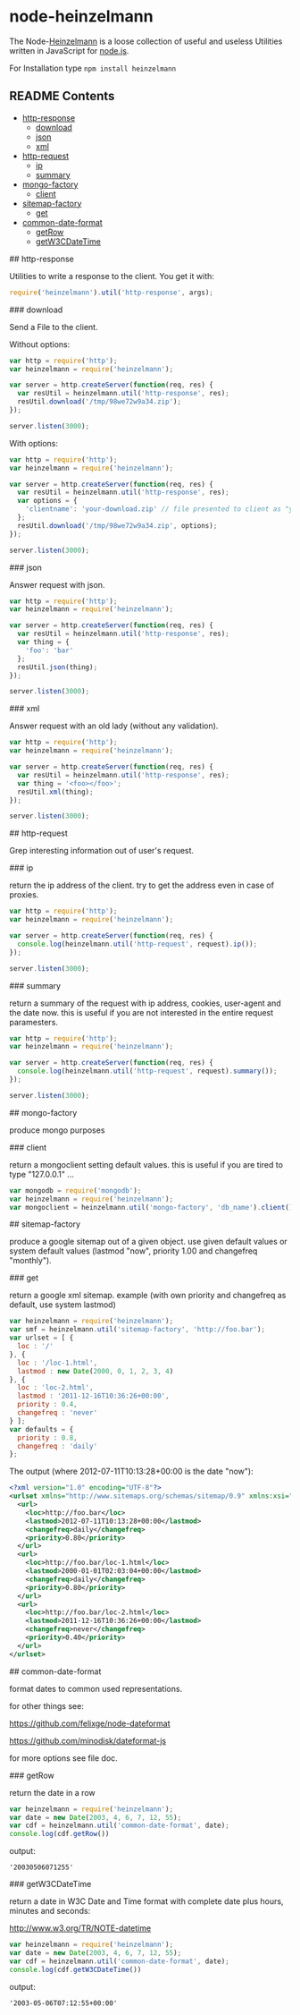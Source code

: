node-heinzelmann
================

The Node-[Heinzelmann](http://en.wikipedia.org/wiki/Heinzelm%C3%A4nnchen) is a loose collection of useful and useless Utilities written in JavaScript for [node.js](http://nodejs.org/).

For Installation type `npm install heinzelmann`

## README Contents

- [http-response](#a)
  - [download](#a-a)
  - [json](#a-b)
  - [xml](#a-c)
- [http-request](#b)
  - [ip](#b-a)
  - [summary](#b-b)
- [mongo-factory](#c)
  - [client](#c-a)
- [sitemap-factory](#d)
  - [get](#d-a)
- [common-date-format](#e)
  - [getRow](#e-a)
  - [getW3CDateTime](#e-b)
  
<a name="a"/>
## http-response

Utilities to write a response to the client. You get it with:

```js
require('heinzelmann').util('http-response', args);
```

<a name="a-a"/>
### download

Send a File to the client.

Without options:
```js
var http = require('http');
var heinzelmann = require('heinzelmann');

var server = http.createServer(function(req, res) {
  var resUtil = heinzelmann.util('http-response', res);
  resUtil.download('/tmp/98we72w9a34.zip');
});

server.listen(3000);
```

With options:
```js
var http = require('http');
var heinzelmann = require('heinzelmann');

var server = http.createServer(function(req, res) {
  var resUtil = heinzelmann.util('http-response', res);
  var options = {
    'clientname': 'your-download.zip' // file presented to client as "your-download.zip"
  }; 
  resUtil.download('/tmp/98we72w9a34.zip', options);
});

server.listen(3000);
```

<a name="a-b"/>
### json

Answer request with json.

```js
var http = require('http');
var heinzelmann = require('heinzelmann');

var server = http.createServer(function(req, res) {
  var resUtil = heinzelmann.util('http-response', res);
  var thing = {
    'foo': 'bar'
  };
  resUtil.json(thing);
});

server.listen(3000);
```

<a name="a-c"/>
### xml

Answer request with an old lady (without any validation).

```js
var http = require('http');
var heinzelmann = require('heinzelmann');

var server = http.createServer(function(req, res) {
  var resUtil = heinzelmann.util('http-response', res);
  var thing = '<foo></foo>';
  resUtil.xml(thing);
});

server.listen(3000);
```

<a name="b"/>
## http-request

Grep interesting information out of user's request.

<a name="b-a"/>
### ip

return the ip address of the client. try to get the address even in case of proxies.

```js
var http = require('http');
var heinzelmann = require('heinzelmann');

var server = http.createServer(function(req, res) {
  console.log(heinzelmann.util('http-request', request).ip());
});

server.listen(3000);
```

<a name="b-b"/>
### summary

return a summary of the request with ip address, cookies, user-agent and the date now.
this is useful if you are not interested in the entire request paramesters.

```js
var http = require('http');
var heinzelmann = require('heinzelmann');

var server = http.createServer(function(req, res) {
  console.log(heinzelmann.util('http-request', request).summary());
});

server.listen(3000);
```

<a name="c"/>
## mongo-factory

produce mongo purposes

<a name="c-a"/>
### client

return a mongoclient setting default values. this is useful if you are tired to type "127.0.0.1" ...

```js
var mongodb = require('mongodb');
var heinzelmann = require('heinzelmann');
var mongoclient = heinzelmann.util('mongo-factory', 'db_name').client();
```


<a name="d"/>
## sitemap-factory

produce a google sitemap out of a given object. use given default values or system default values (lastmod "now", priority 1.00 and changefreq "monthly").

<a name="d-a"/>
### get

return a google xml sitemap. example (with own priority and changefreq as default, use system lastmod)

```js
var heinzelmann = require('heinzelmann');
var smf = heinzelmann.util('sitemap-factory', 'http://foo.bar');
var urlset = [ {
  loc : '/'
}, {
  loc : '/loc-1.html',
  lastmod : new Date(2000, 0, 1, 2, 3, 4)
}, {
  loc : 'loc-2.html',
  lastmod : '2011-12-16T10:36:26+00:00',
  priority : 0.4,
  changefreq : 'never'
} ];
var defaults = {
  priority : 0.8,
  changefreq : 'daily'
};
```

The output (where 2012-07-11T10:13:28+00:00 is the date "now"):
```xml
<?xml version="1.0" encoding="UTF-8"?>
<urlset xmlns="http://www.sitemaps.org/schemas/sitemap/0.9" xmlns:xsi="http://www.w3.org/2001/XMLSchema-instance" xsi:schemaLocation="http://www.sitemaps.org/schemas/sitemap/0.9 http://www.sitemaps.org/schemas/sitemap/0.9/sitemap.xsd">
  <url>
    <loc>http://foo.bar</loc>
    <lastmod>2012-07-11T10:13:28+00:00</lastmod>
    <changefreq>daily</changefreq>
    <priority>0.80</priority>
  </url>
  <url>
    <loc>http://foo.bar/loc-1.html</loc>
    <lastmod>2000-01-01T02:03:04+00:00</lastmod>
    <changefreq>daily</changefreq>
    <priority>0.80</priority>
  </url>
  <url>
    <loc>http://foo.bar/loc-2.html</loc>
    <lastmod>2011-12-16T10:36:26+00:00</lastmod>
    <changefreq>never</changefreq>
    <priority>0.40</priority>
  </url>
</urlset>
```

<a name="e"/>
## common-date-format

format dates to common used representations. 

for other things see:

https://github.com/felixge/node-dateformat

https://github.com/minodisk/dateformat-js

for more options see file doc.

<a name="e-a"/>
### getRow

return the date in a row

```js
var heinzelmann = require('heinzelmann');
var date = new Date(2003, 4, 6, 7, 12, 55);
var cdf = heinzelmann.util('common-date-format', date);
console.log(cdf.getRow())
```
output:
```
'20030506071255'
```

<a name="e-b"/>
### getW3CDateTime

return a date in W3C Date and Time format with complete date plus hours, minutes and seconds:

http://www.w3.org/TR/NOTE-datetime

```js
var heinzelmann = require('heinzelmann');
var date = new Date(2003, 4, 6, 7, 12, 55);
var cdf = heinzelmann.util('common-date-format', date);
console.log(cdf.getW3CDateTime())
```
output:
```
'2003-05-06T07:12:55+00:00'
```

